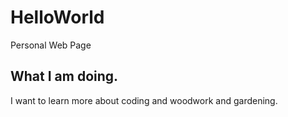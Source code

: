 # HelloWorld
Personal Web Page

## What I am doing.
I want to learn more about coding and woodwork and gardening.
